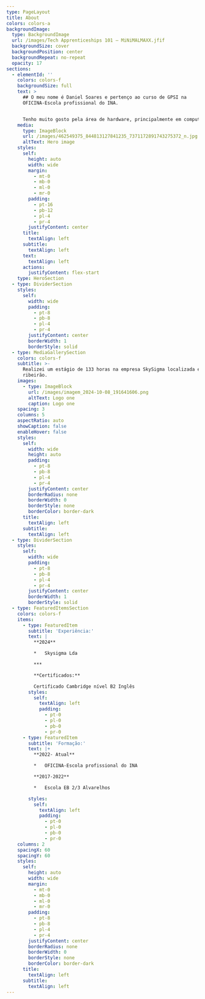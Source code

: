 ```yaml
---
type: PageLayout
title: About
colors: colors-a
backgroundImage:
  type: BackgroundImage
  url: /images/Tech Apprenticeships 101 — MiNiMALMAXX.jfif
  backgroundSize: cover
  backgroundPosition: center
  backgroundRepeat: no-repeat
  opacity: 17
sections:
  - elementId: ''
    colors: colors-f
    backgroundSize: full
    text: >
      ## O meu nome é Daniel Soares e pertenço ao curso de GPSI na
      OFICINA-Escola profissional do INA.


      Tenho muito gosto pela área de hardware, principalmente em computadores.
    media:
      type: ImageBlock
      url: /images/462549375_844813127841235_7371172891743275372_n.jpg
      altText: Hero image
    styles:
      self:
        height: auto
        width: wide
        margin:
          - mt-0
          - mb-0
          - ml-0
          - mr-0
        padding:
          - pt-16
          - pb-12
          - pl-4
          - pr-4
        justifyContent: center
      title:
        textAlign: left
      subtitle:
        textAlign: left
      text:
        textAlign: left
      actions:
        justifyContent: flex-start
    type: HeroSection
  - type: DividerSection
    styles:
      self:
        width: wide
        padding:
          - pt-8
          - pb-8
          - pl-4
          - pr-4
        justifyContent: center
        borderWidth: 1
        borderStyle: solid
  - type: MediaGallerySection
    colors: colors-f
    subtitle: >-
      Realizei um estágio de 133 horas na empresa SkySigma localizada em
      ribeirão.
    images:
      - type: ImageBlock
        url: /images/imagem_2024-10-08_191641606.png
        altText: Logo one
        caption: Logo one
    spacing: 3
    columns: 5
    aspectRatio: auto
    showCaption: false
    enableHover: false
    styles:
      self:
        width: wide
        height: auto
        padding:
          - pt-8
          - pb-8
          - pl-4
          - pr-4
        justifyContent: center
        borderRadius: none
        borderWidth: 0
        borderStyle: none
        borderColor: border-dark
      title:
        textAlign: left
      subtitle:
        textAlign: left
  - type: DividerSection
    styles:
      self:
        width: wide
        padding:
          - pt-8
          - pb-8
          - pl-4
          - pr-4
        justifyContent: center
        borderWidth: 1
        borderStyle: solid
  - type: FeaturedItemsSection
    colors: colors-f
    items:
      - type: FeaturedItem
        subtitle: 'Experiência:'
        text: |
          **2024**

          *   Skysigma Lda

          ***

          **Certificados:**

          Certificado Cambridge nível B2 Inglês
        styles:
          self:
            textAlign: left
            padding:
              - pt-0
              - pl-0
              - pb-0
              - pr-0
      - type: FeaturedItem
        subtitle: 'Formação:'
        text: |+
          **2022- Atual**

          *   OFICINA-Escola profissional do INA

          **2017-2022**

          *   Escola EB 2/3 Alvarelhos

        styles:
          self:
            textAlign: left
            padding:
              - pt-0
              - pl-0
              - pb-0
              - pr-0
    columns: 2
    spacingX: 60
    spacingY: 60
    styles:
      self:
        height: auto
        width: wide
        margin:
          - mt-0
          - mb-0
          - ml-0
          - mr-0
        padding:
          - pt-8
          - pb-8
          - pl-4
          - pr-4
        justifyContent: center
        borderRadius: none
        borderWidth: 0
        borderStyle: none
        borderColor: border-dark
      title:
        textAlign: left
      subtitle:
        textAlign: left
---
```

